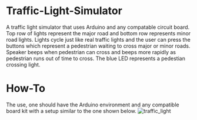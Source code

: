 # Traffic-Light-Simulator
A traffic light simulator that uses Arduino and any compatable circuit board. Top row of lights represent the major road and bottom row represents minor road lights. 
Lights cycle just like real traffic lights and the user can press the buttons which represent a pedestrian waiting to cross major or minor roads. Speaker beeps when pedestrian can cross and beeps more rapidly as pedestrian runs out of time to cross. The blue LED represents a pedestian crossing light.


# How-To
The use, one should have the Arduino environment and any compatible board kit with a setup similar to the one shown below.
![traffic_light](https://user-images.githubusercontent.com/103550379/164083352-702ac52a-626d-4d6c-a39a-5e862674d552.JPG)
